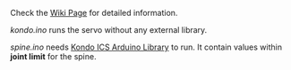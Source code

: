  Check the [Wiki Page](https://github.com/ajaygunalan/kondo/wiki/Kondo-Servo-Series---Wiki) for detailed information.

*kondo.ino* runs the servo without any external library.

*spine.ino* needs [Kondo ICS Arduino Library](https://kondo-robot.com/faq/ics-library-a2) to run.
It contain values within **joint limit** for the spine.
